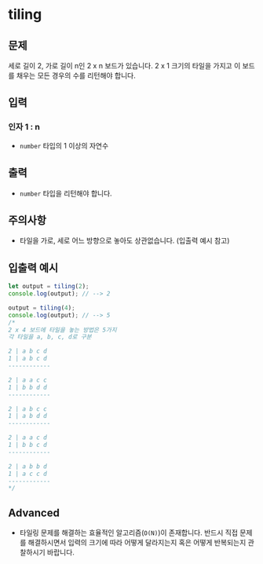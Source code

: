 # **tiling**

## **문제**

세로 길이 2, 가로 길이 n인 2 x n 보드가 있습니다. 2 x 1 크기의 타일을 가지고 이 보드를 채우는 모든 경우의 수를 리턴해야 합니다.

## **입력**

### **인자 1 : n**

- `number` 타입의 1 이상의 자연수

## **출력**

- `number` 타입을 리턴해야 합니다.

## **주의사항**

- 타일을 가로, 세로 어느 방향으로 놓아도 상관없습니다. (입출력 예시 참고)

## **입출력 예시**

```jsx
let output = tiling(2);
console.log(output); // --> 2

output = tiling(4);
console.log(output); // --> 5
/*
2 x 4 보드에 타일을 놓는 방법은 5가지
각 타일을 a, b, c, d로 구분

2 | a b c d
1 | a b c d
------------

2 | a a c c
1 | b b d d
------------

2 | a b c c
1 | a b d d
------------

2 | a a c d
1 | b b c d
------------

2 | a b b d
1 | a c c d
------------
*/
```

## **Advanced**

- 타일링 문제를 해결하는 효율적인 알고리즘(`O(N)`)이 존재합니다. 반드시 직접 문제를 해결하시면서 입력의 크기에 따라 어떻게 달라지는지 혹은 어떻게 반복되는지 관찰하시기 바랍니다.